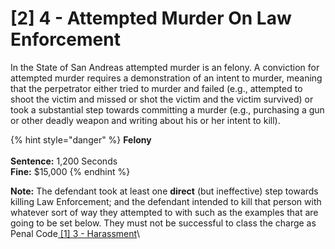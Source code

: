 # \[2] 4 - Attempted Murder On Law Enforcement

In the State of San Andreas attempted murder is an felony. A conviction for attempted murder requires a demonstration of an intent to murder, meaning that the perpetrator either tried to murder and failed (e.g., attempted to shoot the victim and missed or shot the victim and the victim survived) or took a substantial step towards committing a murder (e.g., purchasing a gun or other deadly weapon and writing about his or her intent to kill).

{% hint style="danger" %}
**Felony**\
\
**Sentence:** 1,200 Seconds\
**Fine:** $15,000
{% endhint %}

**Note:** The defendant took at least one **direct** (but ineffective) step towards killing Law Enforcement; and the defendant intended to kill that person with whatever sort of way they attempted to with such as the examples that are going to be set below. They must not be successful to class the charge as Penal Code[ \[1\] 3 - Harassment](../1-penal-code/1-3-harassment.md)\

